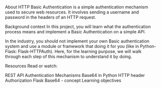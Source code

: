 About
HTTP Basic Authentication is a simple authentication mechanism used to secure web resources. It involves sending a username and password in the headers of an HTTP request.

Background context
In this project, you will learn what the authentication process means and implement a Basic Authentication on a simple API.

In the industry, you should not implement your own Basic authentication system and use a module or framework that doing it for you (like in Python-Flask: Flask-HTTPAuth). Here, for the learning purpose, we will walk through each step of this mechanism to understand it by doing.

Resources
Read or watch:

REST API Authentication Mechanisms
Base64 in Python
HTTP header Authorization
Flask
Base64 - concept
Learning objectives
